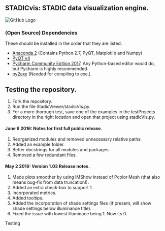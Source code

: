 ## STADICvis: STADIC data visualization engine.

![GitHub Logo](/StadicViewer/gui/__dump/titleImage.png)




### (Open Source) Dependencies
These should be installed in the order that they are listed.
* [Anaconda 2](https://repo.continuum.io/archive/Anaconda2-4.1.1-Windows-x86.exe) (Contains Python 2.7, PyQT, Matplotlib and Numpy)
* [PyQT v4](https://downloads.sourceforge.net/project/pyqt/PyQt4/PyQt-4.11.4/PyQt4-4.11.4-gpl-Py2.7-Qt4.8.7-x32.exe?r=https%3A%2F%2Fsourceforge.net%2Fprojects%2Fpyqt%2Ffiles%2FPyQt4%2FPyQt-4.11.4%2F&ts=1496769938&use_mirror=superb-sea2)
* [Pycharm Community Edition 2017](https://download.jetbrains.com/python/pycharm-community-2017.1.3.exe). Any Python-based editor would do, but Pycharm is highly recommended.
* [py2exe](https://sourceforge.net/projects/py2exe/files/py2exe/0.6.9/py2exe-0.6.9.win32-py2.7.exe/download) (Needed for compiling to exe.).


## Testing the repository.
1. Fork the repository.
2. Run the file StadicViewer/stadicVis.py.
3. For a more thorough test, save one of the examples in the testProjects
directory in the right location and open that project using stadicVis.py.



#### June 6 2016: Notes for first full public release.
1. Reorganized modules and removed unnecessary relative paths.
2. Added an example folder.
3. Better docstrings for all modules and packages.
4. Removed a few redundant files.

#### May 2 2016: Version 1.03 Release notes.
1. Made plots smoother by using IMShow instead of Pcolor Mesh (that also means bug-fix from data truncation!).
2. Added an extra check-box to support 1.
3. Incorporated metrics.
4. Added tooltips.
5. Added the incorporation of shade settings files (if present, will show shade settings below illuminance title).
6. Fixed the issue with lowest illuminace being 1. Now its 0. 

Testing
